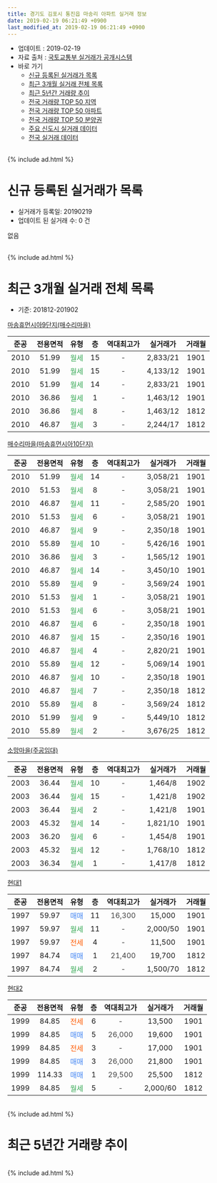 ```yaml
---
title: 경기도 김포시 통진읍 마송리 아파트 실거래 정보
date: 2019-02-19 06:21:49 +0900
last_modified_at: 2019-02-19 06:21:49 +0900
---
```


* 업데이트 : 2019-02-19
* 자료 출처 : [국토교통부 실거래가 공개시스템](http://rt.molit.go.kr)
* 바로 가기
    * [신규 등록된 실거래가 목록](#신규-등록된-실거래가-목록)
    * [최근 3개월 실거래 전체 목록](#최근-3개월-실거래-전체-목록)
    * [최근 5년간 거래량 추이](#최근-5년간-거래량-추이)
    * [전국 거래량 TOP 50 지역](https://inasie.github.io/apt-trade-info/최근-3개월-전국에서-가장-거래가-많이-발생한-지역)
    * [전국 거래량 TOP 50 아파트](https://inasie.github.io/apt-trade-info/최근-3개월-전국에서-가장-거래가-많이-발생한-아파트)
    * [전국 거래량 TOP 50 분양권](https://inasie.github.io/apt-trade-info/최근-3개월-전국에서-가장-거래가-많이-발생한-분양권)
    * [주요 신도시 실거래 데이터](https://inasie.github.io/apt-trade-info/주요-신도시)
    * [전국 실거래 데이터](https://inasie.github.io/apt-trade-info/전국)
<br>
{% include ad.html %}
<br>

# 신규 등록된 실거래가 목록
* 실거래가 등록일: 20190219
* 업데이트 된 실거래 수: 0 건

없음

<br>
{% include ad.html %}
<br>

# 최근 3개월 실거래 전체 목록
* 기준: 201812-201902


[마송휴먼시아9단지(매수리마을)](https://search.naver.com/search.naver?query=%EA%B2%BD%EA%B8%B0%EB%8F%84+%EA%B9%80%ED%8F%AC%EC%8B%9C+%ED%86%B5%EC%A7%84%EC%9D%8D+%EB%A7%88%EC%86%A1%EB%A6%AC+%EB%A7%88%EC%86%A1%ED%9C%B4%EB%A8%BC%EC%8B%9C%EC%95%849%EB%8B%A8%EC%A7%80%28%EB%A7%A4%EC%88%98%EB%A6%AC%EB%A7%88%EC%9D%84%29)

|준공|전용면적|유형|층|역대최고가|실거래가|거래월|
|:---:|:---:|:---:|:---:|:---:|:---:|:---:|
|2010|51.99|<span style="color:#34a853">월세</span>|15|<span style="color:#444444">-</span>|2,833/21|1901|
|2010|51.99|<span style="color:#34a853">월세</span>|15|<span style="color:#444444">-</span>|4,133/12|1901|
|2010|51.99|<span style="color:#34a853">월세</span>|14|<span style="color:#444444">-</span>|2,833/21|1901|
|2010|36.86|<span style="color:#34a853">월세</span>|1|<span style="color:#444444">-</span>|1,463/12|1901|
|2010|36.86|<span style="color:#34a853">월세</span>|8|<span style="color:#444444">-</span>|1,463/12|1812|
|2010|46.87|<span style="color:#34a853">월세</span>|3|<span style="color:#444444">-</span>|2,244/17|1812|

[매수리마을(마송휴먼시아10단지)](https://search.naver.com/search.naver?query=%EA%B2%BD%EA%B8%B0%EB%8F%84+%EA%B9%80%ED%8F%AC%EC%8B%9C+%ED%86%B5%EC%A7%84%EC%9D%8D+%EB%A7%88%EC%86%A1%EB%A6%AC+%EB%A7%A4%EC%88%98%EB%A6%AC%EB%A7%88%EC%9D%84%28%EB%A7%88%EC%86%A1%ED%9C%B4%EB%A8%BC%EC%8B%9C%EC%95%8410%EB%8B%A8%EC%A7%80%29)

|준공|전용면적|유형|층|역대최고가|실거래가|거래월|
|:---:|:---:|:---:|:---:|:---:|:---:|:---:|
|2010|51.99|<span style="color:#34a853">월세</span>|14|<span style="color:#444444">-</span>|3,058/21|1901|
|2010|51.53|<span style="color:#34a853">월세</span>|8|<span style="color:#444444">-</span>|3,058/21|1901|
|2010|46.87|<span style="color:#34a853">월세</span>|11|<span style="color:#444444">-</span>|2,585/20|1901|
|2010|51.53|<span style="color:#34a853">월세</span>|6|<span style="color:#444444">-</span>|3,058/21|1901|
|2010|46.87|<span style="color:#34a853">월세</span>|9|<span style="color:#444444">-</span>|2,350/18|1901|
|2010|55.89|<span style="color:#34a853">월세</span>|10|<span style="color:#444444">-</span>|5,426/16|1901|
|2010|36.86|<span style="color:#34a853">월세</span>|3|<span style="color:#444444">-</span>|1,565/12|1901|
|2010|46.87|<span style="color:#34a853">월세</span>|14|<span style="color:#444444">-</span>|3,450/10|1901|
|2010|55.89|<span style="color:#34a853">월세</span>|9|<span style="color:#444444">-</span>|3,569/24|1901|
|2010|51.53|<span style="color:#34a853">월세</span>|1|<span style="color:#444444">-</span>|3,058/21|1901|
|2010|51.53|<span style="color:#34a853">월세</span>|6|<span style="color:#444444">-</span>|3,058/21|1901|
|2010|46.87|<span style="color:#34a853">월세</span>|6|<span style="color:#444444">-</span>|2,350/18|1901|
|2010|46.87|<span style="color:#34a853">월세</span>|15|<span style="color:#444444">-</span>|2,350/16|1901|
|2010|46.87|<span style="color:#34a853">월세</span>|4|<span style="color:#444444">-</span>|2,820/21|1901|
|2010|55.89|<span style="color:#34a853">월세</span>|12|<span style="color:#444444">-</span>|5,069/14|1901|
|2010|46.87|<span style="color:#34a853">월세</span>|10|<span style="color:#444444">-</span>|2,350/18|1901|
|2010|46.87|<span style="color:#34a853">월세</span>|7|<span style="color:#444444">-</span>|2,350/18|1812|
|2010|55.89|<span style="color:#34a853">월세</span>|8|<span style="color:#444444">-</span>|3,569/24|1812|
|2010|51.99|<span style="color:#34a853">월세</span>|9|<span style="color:#444444">-</span>|5,449/10|1812|
|2010|55.89|<span style="color:#34a853">월세</span>|2|<span style="color:#444444">-</span>|3,676/25|1812|

[소망마을(주공임대)](https://search.naver.com/search.naver?query=%EA%B2%BD%EA%B8%B0%EB%8F%84+%EA%B9%80%ED%8F%AC%EC%8B%9C+%ED%86%B5%EC%A7%84%EC%9D%8D+%EB%A7%88%EC%86%A1%EB%A6%AC+%EC%86%8C%EB%A7%9D%EB%A7%88%EC%9D%84%28%EC%A3%BC%EA%B3%B5%EC%9E%84%EB%8C%80%29)

|준공|전용면적|유형|층|역대최고가|실거래가|거래월|
|:---:|:---:|:---:|:---:|:---:|:---:|:---:|
|2003|36.44|<span style="color:#34a853">월세</span>|10|<span style="color:#444444">-</span>|1,464/8|1902|
|2003|36.44|<span style="color:#34a853">월세</span>|15|<span style="color:#444444">-</span>|1,421/8|1902|
|2003|36.44|<span style="color:#34a853">월세</span>|2|<span style="color:#444444">-</span>|1,421/8|1901|
|2003|45.32|<span style="color:#34a853">월세</span>|14|<span style="color:#444444">-</span>|1,821/10|1901|
|2003|36.20|<span style="color:#34a853">월세</span>|6|<span style="color:#444444">-</span>|1,454/8|1901|
|2003|45.32|<span style="color:#34a853">월세</span>|12|<span style="color:#444444">-</span>|1,768/10|1812|
|2003|36.34|<span style="color:#34a853">월세</span>|1|<span style="color:#444444">-</span>|1,417/8|1812|

[현대1](https://search.naver.com/search.naver?query=%EA%B2%BD%EA%B8%B0%EB%8F%84+%EA%B9%80%ED%8F%AC%EC%8B%9C+%ED%86%B5%EC%A7%84%EC%9D%8D+%EB%A7%88%EC%86%A1%EB%A6%AC+%ED%98%84%EB%8C%801)

|준공|전용면적|유형|층|역대최고가|실거래가|거래월|
|:---:|:---:|:---:|:---:|:---:|:---:|:---:|
|1997|59.97|<span style="color:#4285f3">매매</span>|11|<span style="color:#444444">16,300</span>|15,000|1901|
|1997|59.97|<span style="color:#34a853">월세</span>|11|<span style="color:#444444">-</span>|2,000/50|1901|
|1997|59.97|<span style="color:#ff5a00">전세</span>|4|<span style="color:#444444">-</span>|11,500|1901|
|1997|84.74|<span style="color:#4285f3">매매</span>|1|<span style="color:#444444">21,400</span>|19,700|1812|
|1997|84.74|<span style="color:#34a853">월세</span>|2|<span style="color:#444444">-</span>|1,500/70|1812|

[현대2](https://search.naver.com/search.naver?query=%EA%B2%BD%EA%B8%B0%EB%8F%84+%EA%B9%80%ED%8F%AC%EC%8B%9C+%ED%86%B5%EC%A7%84%EC%9D%8D+%EB%A7%88%EC%86%A1%EB%A6%AC+%ED%98%84%EB%8C%802)

|준공|전용면적|유형|층|역대최고가|실거래가|거래월|
|:---:|:---:|:---:|:---:|:---:|:---:|:---:|
|1999|84.85|<span style="color:#ff5a00">전세</span>|6|<span style="color:#444444">-</span>|13,500|1901|
|1999|84.85|<span style="color:#4285f3">매매</span>|5|<span style="color:#444444">26,000</span>|19,600|1901|
|1999|84.85|<span style="color:#ff5a00">전세</span>|3|<span style="color:#444444">-</span>|17,000|1901|
|1999|84.85|<span style="color:#4285f3">매매</span>|3|<span style="color:#444444">26,000</span>|21,800|1901|
|1999|114.33|<span style="color:#4285f3">매매</span>|1|<span style="color:#444444">29,500</span>|25,500|1812|
|1999|84.85|<span style="color:#34a853">월세</span>|5|<span style="color:#444444">-</span>|2,000/60|1812|


<br>
{% include ad.html %}
<br>

# 최근 5년간 거래량 추이


<div style="width:100%;">
    <canvas id="deal_progress" height="200"></canvas>
</div>

<script>
new Chart(document.getElementById("deal_progress"), {
    type: 'line',
    data: {
        labels: ['201402','201403','201404','201405','201406','201407','201408','201409','201410','201411','201412','201501','201502','201503','201504','201505','201506','201507','201508','201509','201510','201511','201512','201601','201602','201603','201604','201605','201606','201607','201608','201609','201610','201611','201612','201701','201702','201703','201704','201705','201706','201707','201708','201709','201710','201711','201712','201801','201802','201803','201804','201805','201806','201807','201808','201809','201810','201811','201812','201901','201902'],
        datasets: [{
            label: '매매',
            pointRadius: 1,
            data: [12, 9, 9, 3, 4, 3, 5, 3, 10, 4, 3, 9, 6, 11, 10, 6, 8, 4, 7, 6, 9, 4, 5, 4, 6, 6, 6, 11, 7, 5, 6, 0, 5, 5, 3, 1, 7, 10, 2, 7, 3, 2, 7, 3, 2, 6, 3, 4, 4, 9, 8, 2, 6, 4, 5, 5, 4, 4, 2, 3, 0],
            borderColor: "rgba(255, 201, 14, 1)",
            backgroundColor: "rgba(255, 201, 14, 0.5)",
            fill: false,
            lineTension: 0
        },{
            label: '전월세',
            pointRadius: 1,
            data: [58, 9, 4, 7, 14, 3, 4, 4, 5, 3, 14, 45, 3, 8, 22, 40, 15, 23, 17, 8, 3, 7, 9, 8, 46, 14, 18, 10, 4, 5, 4, 6, 6, 6, 5, 51, 8, 9, 6, 29, 17, 25, 13, 15, 11, 18, 9, 17, 39, 18, 8, 7, 10, 8, 6, 8, 8, 5, 10, 27, 2],
            borderColor: "rgba(0, 141, 185, 1)",
            backgroundColor: "rgba(0, 141, 185, 0.5)",
            fill: false,
            lineTension: 0
        }
        ]
    },
    options: {
        responsive: true,
        title: {
            display: false
        },
        tooltips: {
            mode: 'index',
            intersect: false
        },
        hover: {
            mode: 'nearest',
            intersect: true
        },
        scales: {
            xAxes: [{
                display: true,
                scaleLabel: {
                    display: true,
                    labelString: '년/월'
                }
            }],
            yAxes: [{
                display: true,
                ticks: {
                    suggestedMin: 0,
                },
                scaleLabel: {
                    display: true,
                    labelString: '실거래 수'
                }
            }]
        }
    }
});

</script>


<br>
{% include ad.html %}
<br>


